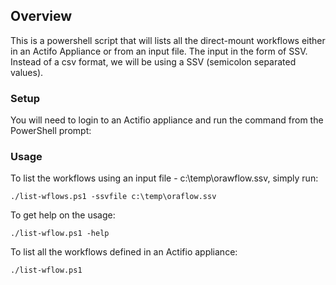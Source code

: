 ## Overview

This is a powershell script that will lists all the direct-mount workflows either in an Actifo Appliance or from an input file. The input in the form of SSV. Instead of a csv format, we will be using a SSV (semicolon separated values).

### Setup
You will need to login to an Actifio appliance and run the command from the PowerShell prompt:

### Usage
To list the workflows using an input file - c:\temp\orawflow.ssv, simply run:
```
./list-wflows.ps1 -ssvfile c:\temp\oraflow.ssv
```

To get help on the usage:
```
./list-wflow.ps1 -help
```

To list all the workflows defined in an Actifio appliance:
```
./list-wflow.ps1 
```
